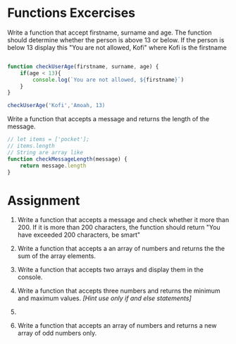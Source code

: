 # Functions Excercises

Write a function that accept firstname, surname and age. The function should determine whether the person is above 13 or below.
If the person is below 13 display this "You are not allowed, Kofi" where Kofi is the firstname

```js 

function checkUserAge(firstname, surname, age) {
    if(age < 13){
        console.log(`You are not allowed, ${firstname}`)
    }
}

checkUserAge('Kofi','Amoah, 13)
```


Write a function that accepts a message and 
returns the length of the message.

```js 
// let items = ['pocket'];
// items.length
// String are array like
function checkMessageLength(message) {
    return message.length
}
```

# Assignment

1. Write a function that accepts a message and check whether  it more than 200. If it is more than 200 characters,  the function should return "You have exceeded 200 characters, be smart"

2. Write a function that accepts a an array of numbers and returns the the sum of the array elements.

3. Write a function that accepts two arrays and display them in the console.

4. Write  a function that accepts three numbers and returns the minimum and maximum values. _[Hint use only if and else statements]_
5. 

6. Write a function that accepts an array of numbers and returns a new array of odd numbers only.

